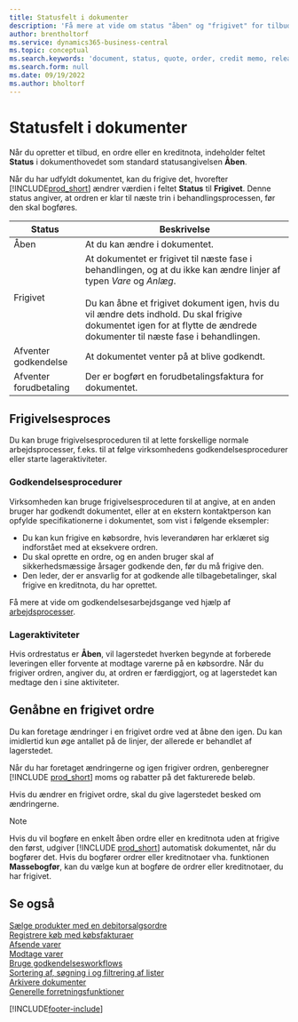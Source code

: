 ```yaml
---
title: Statusfelt i dokumenter
description: 'Få mere at vide om status "åben" og "frigivet" for tilbuds-, ordre-eller kreditnotadokumenter.'
author: brentholtorf
ms.service: dynamics365-business-central
ms.topic: conceptual
ms.search.keywords: 'document, status, quote, order, credit memo, released, open, pending approval, pending prepayment,'
ms.search.form: null
ms.date: 09/19/2022
ms.author: bholtorf
---
```

# <a name="status-field-on-documents"></a>Statusfelt i dokumenter

Når du opretter et tilbud, en ordre eller en kreditnota, indeholder feltet **Status** i dokumenthovedet som standard statusangivelsen **Åben**.

Når du har udfyldt dokumentet, kan du frigive det, hvorefter [!INCLUDE[prod_short](includes/prod_short.md)] ændrer værdien i feltet **Status** til **Frigivet**. Denne status angiver, at ordren er klar til næste trin i behandlingsprocessen, før den skal bogføres.

| Status | Beskrivelse |
| ------ | ----------- |
| Åben   | At du kan ændre i dokumentet. |
| Frigivet | At dokumentet er frigivet til næste fase i behandlingen, og at du ikke kan ændre linjer af typen *Vare* og *Anlæg*.<br /><br />Du kan åbne et frigivet dokument igen, hvis du vil ændre dets indhold. Du skal frigive dokumentet igen for at flytte de ændrede dokumenter til næste fase i behandlingen. |
| Afventer godkendelse   | At dokumentet venter på at blive godkendt. |
| Afventer forudbetaling | Der er bogført en forudbetalingsfaktura for dokumentet. |

## <a name="release-process"></a>Frigivelsesproces

Du kan bruge frigivelsesproceduren til at lette forskellige normale arbejdsprocesser, f.eks. til at følge virksomhedens godkendelsesprocedurer eller starte lageraktiviteter.

### <a name="approval-procedures"></a>Godkendelsesprocedurer

Virksomheden kan bruge frigivelsesproceduren til at angive, at en anden bruger har godkendt dokumentet, eller at en ekstern kontaktperson kan opfylde specifikationerne i dokumentet, som vist i følgende eksempler:

* Du kan kun frigive en købsordre, hvis leverandøren har erklæret sig indforstået med at eksekvere ordren.
* Du skal oprette en ordre, og en anden bruger skal af sikkerhedsmæssige årsager godkende den, før du må frigive den.
* Den leder, der er ansvarlig for at godkende alle tilbagebetalinger, skal frigive en kreditnota, du har oprettet.

Få mere at vide om godkendelsesarbejdsgange ved hjælp af [arbejdsprocesser](across-use-workflows.md).

### <a name="warehouse-activities"></a>Lageraktiviteter

Hvis ordrestatus er **Åben**, vil lagerstedet hverken begynde at forberede leveringen eller forvente at modtage varerne på en købsordre. Når du frigiver ordren, angiver du, at ordren er færdiggjort, og at lagerstedet kan medtage den i sine aktiviteter.

## <a name="reopen-a-released-order"></a>Genåbne en frigivet ordre

Du kan foretage ændringer i en frigivet ordre ved at åbne den igen. Du kan imidlertid kun øge antallet på de linjer, der allerede er behandlet af lagerstedet.

Når du har foretaget ændringerne og igen frigiver ordren, genberegner [!INCLUDE [prod_short](includes/prod_short.md)] moms og rabatter på det fakturerede beløb.

Hvis du ændrer en frigivet ordre, skal du give lagerstedet besked om ændringerne.

> [!NOTE]
> Hvis du vil bogføre en enkelt åben ordre eller en kreditnota uden at frigive den først, udgiver [!INCLUDE [prod_short](includes/prod_short.md)] automatisk dokumentet, når du bogfører det. Hvis du bogfører ordrer eller kreditnotaer vha. funktionen **Massebogfør**, kan du vælge kun at bogføre de ordrer eller kreditnotaer, du har frigivet.

## <a name="see-also"></a>Se også

[Sælge produkter med en debitorsalgsordre](sales-how-sell-products.md)  
[Registrere køb med købsfakturaer](purchasing-how-record-purchases.md)  
[Afsende varer](warehouse-how-ship-items.md)  
[Modtage varer](warehouse-how-receive-items.md)  
[Bruge godkendelsesworkflows](across-how-use-approval-workflows.md)  
[Sortering af, søgning i og filtrering af lister](ui-enter-criteria-filters.md)  
[Arkivere dokumenter](across-how-to-archive-documents.md)  
[Generelle forretningsfunktioner](ui-across-business-areas.md)  

[!INCLUDE[footer-include](includes/footer-banner.md)]
